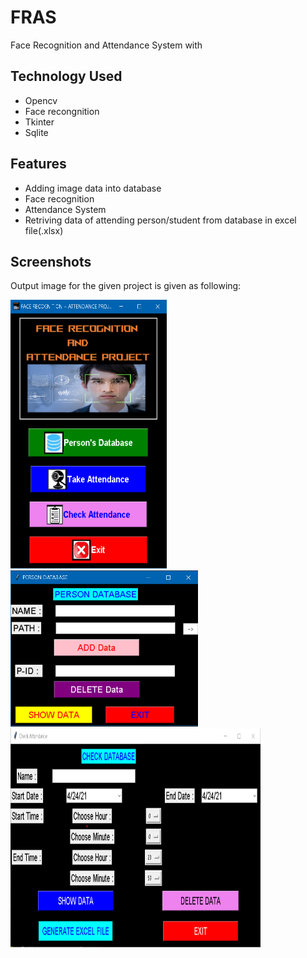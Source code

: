 # FRAS
Face Recognition and Attendance System with

## Technology Used
- Opencv
- Face recongnition 
- Tkinter
- Sqlite

## Features
- Adding image data into database
- Face recognition
- Attendance System
- Retriving data of attending person/student from database in excel file(.xlsx)

## Screenshots
Output image for the given project is given as following:

<img src="photos/fras.png" width="250" height="430">

<img src="photos/person_database.png" width="300" height="250">

<img src="photos/attendance_database.png" width="400" height="350">


